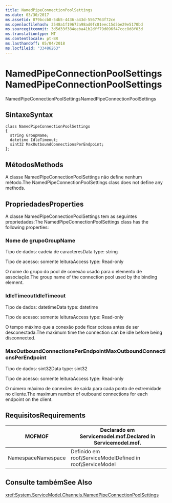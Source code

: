 ```yaml
---
title: NamedPipeConnectionPoolSettings
ms.date: 03/30/2017
ms.assetid: 079bccb8-54b5-4436-a43d-5567763f72ce
ms.openlocfilehash: 3548a1f19672a98ad0fc81eec15d5be29e5170bd
ms.sourcegitcommit: 3d5d33f384eeba41b2dff79d096f47ccc8d8f03d
ms.translationtype: MT
ms.contentlocale: pt-BR
ms.lasthandoff: 05/04/2018
ms.locfileid: "33486263"
---
```

# <a name="namedpipeconnectionpoolsettings"></a><span data-ttu-id="e6b59-102">NamedPipeConnectionPoolSettings</span><span class="sxs-lookup"><span data-stu-id="e6b59-102">NamedPipeConnectionPoolSettings</span></span>
<span data-ttu-id="e6b59-103">NamedPipeConnectionPoolSettings</span><span class="sxs-lookup"><span data-stu-id="e6b59-103">NamedPipeConnectionPoolSettings</span></span>  
  
## <a name="syntax"></a><span data-ttu-id="e6b59-104">Sintaxe</span><span class="sxs-lookup"><span data-stu-id="e6b59-104">Syntax</span></span>  
  
```  
class NamedPipeConnectionPoolSettings  
{  
  string GroupName;  
  datetime IdleTimeout;  
  sint32 MaxOutboundConnectionsPerEndpoint;  
};  
```  
  
## <a name="methods"></a><span data-ttu-id="e6b59-105">Métodos</span><span class="sxs-lookup"><span data-stu-id="e6b59-105">Methods</span></span>  
 <span data-ttu-id="e6b59-106">A classe NamedPipeConnectionPoolSettings não define nenhum método.</span><span class="sxs-lookup"><span data-stu-id="e6b59-106">The NamedPipeConnectionPoolSettings class does not define any methods.</span></span>  
  
## <a name="properties"></a><span data-ttu-id="e6b59-107">Propriedades</span><span class="sxs-lookup"><span data-stu-id="e6b59-107">Properties</span></span>  
 <span data-ttu-id="e6b59-108">A classe NamedPipeConnectionPoolSettings tem as seguintes propriedades:</span><span class="sxs-lookup"><span data-stu-id="e6b59-108">The NamedPipeConnectionPoolSettings class has the following properties:</span></span>  
  
### <a name="groupname"></a><span data-ttu-id="e6b59-109">Nome de grupo</span><span class="sxs-lookup"><span data-stu-id="e6b59-109">GroupName</span></span>  
 <span data-ttu-id="e6b59-110">Tipo de dados: cadeia de caracteres</span><span class="sxs-lookup"><span data-stu-id="e6b59-110">Data type: string</span></span>  
  
 <span data-ttu-id="e6b59-111">Tipo de acesso: somente leitura</span><span class="sxs-lookup"><span data-stu-id="e6b59-111">Access type: Read-only</span></span>  
  
 <span data-ttu-id="e6b59-112">O nome do grupo do pool de conexão usado para o elemento de associação.</span><span class="sxs-lookup"><span data-stu-id="e6b59-112">The group name of the connection pool used by the binding element.</span></span>  
  
### <a name="idletimeout"></a><span data-ttu-id="e6b59-113">IdleTimeout</span><span class="sxs-lookup"><span data-stu-id="e6b59-113">IdleTimeout</span></span>  
 <span data-ttu-id="e6b59-114">Tipo de dados: datetime</span><span class="sxs-lookup"><span data-stu-id="e6b59-114">Data type: datetime</span></span>  
  
 <span data-ttu-id="e6b59-115">Tipo de acesso: somente leitura</span><span class="sxs-lookup"><span data-stu-id="e6b59-115">Access type: Read-only</span></span>  
  
 <span data-ttu-id="e6b59-116">O tempo máximo que a conexão pode ficar ociosa antes de ser desconectada.</span><span class="sxs-lookup"><span data-stu-id="e6b59-116">The maximum time the connection can be idle before being disconnected.</span></span>  
  
### <a name="maxoutboundconnectionsperendpoint"></a><span data-ttu-id="e6b59-117">MaxOutboundConnectionsPerEndpoint</span><span class="sxs-lookup"><span data-stu-id="e6b59-117">MaxOutboundConnectionsPerEndpoint</span></span>  
 <span data-ttu-id="e6b59-118">Tipo de dados: sint32</span><span class="sxs-lookup"><span data-stu-id="e6b59-118">Data type: sint32</span></span>  
  
 <span data-ttu-id="e6b59-119">Tipo de acesso: somente leitura</span><span class="sxs-lookup"><span data-stu-id="e6b59-119">Access type: Read-only</span></span>  
  
 <span data-ttu-id="e6b59-120">O número máximo de conexões de saída para cada ponto de extremidade no cliente.</span><span class="sxs-lookup"><span data-stu-id="e6b59-120">The maximum number of outbound connections for each endpoint on the client.</span></span>  
  
## <a name="requirements"></a><span data-ttu-id="e6b59-121">Requisitos</span><span class="sxs-lookup"><span data-stu-id="e6b59-121">Requirements</span></span>  
  
|<span data-ttu-id="e6b59-122">MOF</span><span class="sxs-lookup"><span data-stu-id="e6b59-122">MOF</span></span>|<span data-ttu-id="e6b59-123">Declarado em Servicemodel.mof.</span><span class="sxs-lookup"><span data-stu-id="e6b59-123">Declared in Servicemodel.mof.</span></span>|  
|---------|-----------------------------------|  
|<span data-ttu-id="e6b59-124">Namespace</span><span class="sxs-lookup"><span data-stu-id="e6b59-124">Namespace</span></span>|<span data-ttu-id="e6b59-125">Definido em root\ServiceModel</span><span class="sxs-lookup"><span data-stu-id="e6b59-125">Defined in root\ServiceModel</span></span>|  
  
## <a name="see-also"></a><span data-ttu-id="e6b59-126">Consulte também</span><span class="sxs-lookup"><span data-stu-id="e6b59-126">See Also</span></span>  
 <xref:System.ServiceModel.Channels.NamedPipeConnectionPoolSettings>
